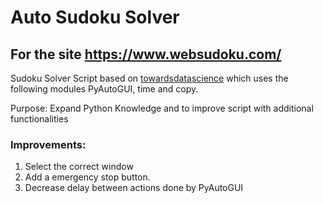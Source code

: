 # Auto Sudoku Solver
## For the site https://www.websudoku.com/
Sudoku Solver Script based on [towardsdatascience](https://towardsdatascience.com/solve-sudokus-automatically-4032b2203b64) which uses the following modules PyAutoGUI, time and copy.

Purpose: Expand Python Knowledge and to improve script with additional functionalities

### Improvements:

1. Select the correct window
2. Add a emergency stop button.
3. Decrease delay between actions done by PyAutoGUI
